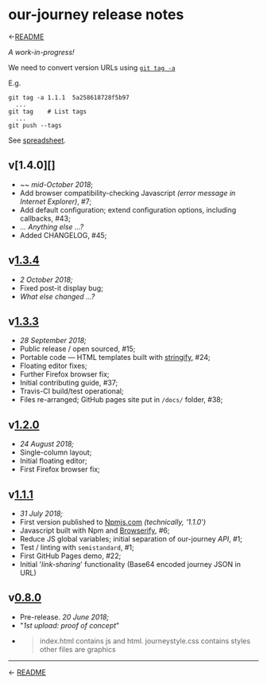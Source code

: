 
# our-journey release notes

←[README][]

_A work-in-progress!_

We need to convert version URLs using [`git tag -a`](https://git-scm.com/book/en/v2/Git-Basics-Tagging)

E.g.
```
git tag -a 1.1.1  5a258618728f5b97
  ...
git tag    # List tags
  ...
git push --tags
```

See [spreadsheet][gdoc].

## v[1.4.0][]

 * _~~ mid-October 2018_;
 * Add browser compatibility-checking Javascript _(error message in Internet Explorer)_, #7;
 * Add default configuration; extend configuration options, including callbacks, #43;
 * _... Anything else ...?_
 * Added CHANGELOG, #45;

## v[1.3.4][]

 * _2 October 2018;_
 * Fixed post-it display bug;
 * _What else changed ...?_

## v[1.3.3][]

 * _28 September 2018;_
 * Public release / open sourced, #15;
 * Portable code — HTML templates built with [stringify][], #24;
 * Floating editor fixes;
 * Further Firefox browser fix;
 * Initial contributing guide, #37;
 * Travis-CI build/test operational;
 * Files re-arranged; GitHub pages site put in `/docs/` folder, #38;

## v[1.2.0][]

 * _24 August 2018;_
 * Single-column layout;
 * Initial floating editor;
 * First Firefox browser fix;

## v[1.1.1][]

 * _31 July 2018;_
 * First version published to [Npmjs.com][] _(technically, '1.1.0')_
 * Javascript built with Npm and [Browserify][], #6;
 * Reduce JS global variables; initial separation of our-journey _API_, #1;
 * Test / linting with `semistandard`, #1;
 * First GitHub Pages demo, #22;
 * Initial '_link-sharing_' functionality (Base64 encoded journey JSON in URL)

## v[0.8.0][]

 * Pre-release. _20 June 2018;_
 * "_1st upload: proof of concept_"
 * > index.html contains js and html. journeystyle.css contains styles other files are graphics

---

← [README][]

[gdoc]: https://docs.google.com/spreadsheets/d/13pR4eFvzttsrsqdf4FEPa0hCbMNuTYNrJJl46pxyumw/#gid=0 "Spreadsheet — 'our-journey npm-view git-tag'"

[0.8.0]:  https://github.com/IET-OU/our-journey/commit/78bc695de6ec8cb573 "1st upload: proof of concept. 20-Jun-2018"
[1.1.0]:  https://github.com/IET-OU/our-journey/commits "(URL incomplete) 1st published to Npmjs.com. 2018-07-31"
[1.1.1]:  https://github.com/IET-OU/our-journey/commit/5a258618728f5b97 "2018-07-31"
[1.1.11]: https://github.com/IET-OU/our-journey/commit/1e87e7493469122e "2018-08-17"
[1.2.0]:  https://github.com/IET-OU/our-journey/commit/c753c3070207965b "2018-08-24"
[1.3.3]:  https://github.com/IET-OU/our-journey/commit/9fa2575bc13158dd "Open sourced. 2018-09-28."
[1.3.4]: https://github.com/IET-OU/our-journey/commit/a64ab7340b733f755b06 "2018-10-02"
[1.3.5]: https://github.com/IET-OU/our-journey/commits "(URL incomplete)"

[changelog]: https://github.com/IET-OU/our-journey/blob/master/docs/CHANGELOG.md
[readme]: https://github.com/IET-OU/our-journey#readme
[gh]: https://iet-ou.github.io/our-journey/
[unpkg]: https://unpkg.com/our-journey/ "unpkg is a fast, global content delivery (CDN) network for everything on npm."
[npmjs.com]: https://npmjs.com/package/our-journey "our-journey on Npmjs.com"
[browserify]: http://browserify.org/
  "Browserify lets you require('modules') in the browser by bundling up all of your dependencies."
[stringify]: https://npmjs.com/package/stringify
  "Browserify plugin to require() text / HTML files ... inside your client-side JavaScript."

[End]: //.
